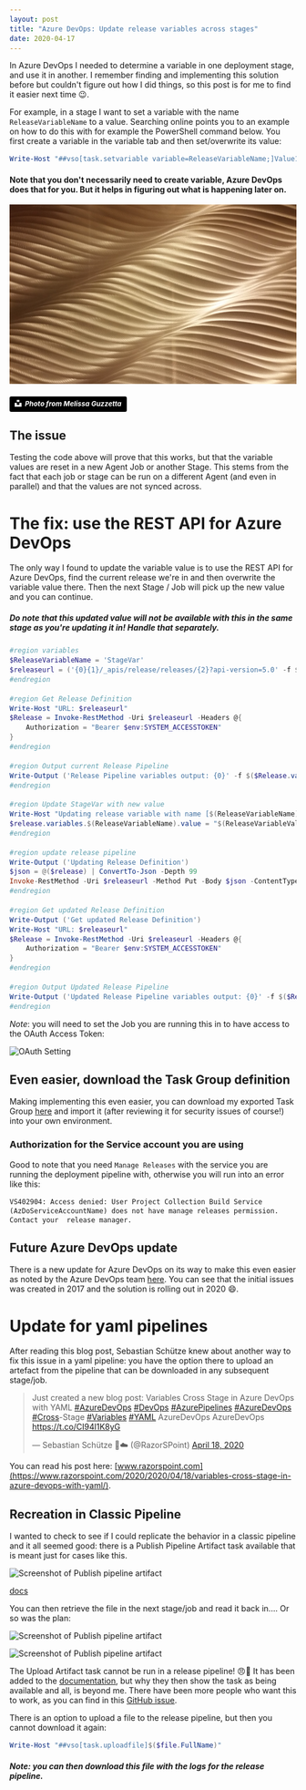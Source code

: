 ```yaml
---
layout: post
title: "Azure DevOps: Update release variables across stages"
date: 2020-04-17
---
```


In Azure DevOps I needed to determine a variable in one deployment stage, and use it in another. I remember finding and implementing this solution before but couldn't figure out how I did things, so this post is for me to find it easier next time 😉.

For example, in a stage I want to set a variable with the name `ReleaseVariableName` to a value. Searching online points you to an example on how to do this with for example the PowerShell command below. You first create a variable in the variable tab and then set/overwrite its value:
```powershell
Write-Host "##vso[task.setvariable variable=ReleaseVariableName;]Value1.0"
```
#### Note that you don't necessarily need to create variable, Azure DevOps does that for you. But it helps in figuring out what is happening later on.

![Image of sandlike waves](/images/2020/20200417/melissa-guzzetta-IYh4J2zp4sk-unsplash.jpg)
##### <a style="background-color:black;color:white;text-decoration:none;padding:4px 6px;font-family:-apple-system, BlinkMacSystemFont, &quot;San Francisco&quot;, &quot;Helvetica Neue&quot;, Helvetica, Ubuntu, Roboto, Noto, &quot;Segoe UI&quot;, Arial, sans-serif;font-size:12px;font-weight:bold;line-height:1.2;display:inline-block;border-radius:3px" href="https://unsplash.com/@mguzz?utm_medium=referral&amp;utm_campaign=photographer-credit&amp;utm_content=creditBadge" target="_blank" rel="noopener noreferrer" title="Photo from Melissa Guzzetta"><span style="display:inline-block;padding:2px 3px"><svg xmlns="http://www.w3.org/2000/svg" style="height:12px;width:auto;position:relative;vertical-align:middle;top:-2px;fill:white" viewBox="0 0 32 32"><title>unsplash-logo</title><path d="M10 9V0h12v9H10zm12 5h10v18H0V14h10v9h12v-9z"></path></svg></span><span style="display:inline-block;padding:2px 3px">Photo from Melissa Guzzetta</span></a>

## The issue
Testing the code above will prove that this works, but that the variable values are reset in a new Agent Job or another Stage. This stems from the fact that each job or stage can be run on a different Agent (and even in parallel) and that the values are not synced across.

# The fix: use the REST API for Azure DevOps
The only way I found to update the variable value is to use the REST API for Azure DevOps, find the current release we're in and then overwrite the variable value there. Then the next Stage / Job will pick up the new value and you can continue.

##### Do note that this updated value will not be available with this in the *same stage* as you're updating it in! Handle that separately.

```powershell
#region variables
$ReleaseVariableName = 'StageVar'
$releaseurl = ('{0}{1}/_apis/release/releases/{2}?api-version=5.0' -f $($env:SYSTEM_TEAMFOUNDATIONSERVERURI), $($env:SYSTEM_TEAMPROJECTID), $($env:RELEASE_RELEASEID)  )
#endregion

#region Get Release Definition
Write-Host "URL: $releaseurl"
$Release = Invoke-RestMethod -Uri $releaseurl -Headers @{
    Authorization = "Bearer $env:SYSTEM_ACCESSTOKEN"
}
#endregion

#region Output current Release Pipeline
Write-Output ('Release Pipeline variables output: {0}' -f $($Release.variables | ConvertTo-Json -Depth 10))
#endregion

#region Update StageVar with new value
Write-Host "Updating release variable with name [$(ReleaseVariableName)] with new value [$(ReleaseVariableValue)]"
$release.variables.$(ReleaseVariableName).value = "$(ReleaseVariableValue)"
#endregion

#region update release pipeline
Write-Output ('Updating Release Definition')
$json = @($release) | ConvertTo-Json -Depth 99
Invoke-RestMethod -Uri $releaseurl -Method Put -Body $json -ContentType "application/json" -Headers @{Authorization = "Bearer $env:SYSTEM_ACCESSTOKEN" }
#endregion

#region Get updated Release Definition
Write-Output ('Get updated Release Definition')
Write-Host "URL: $releaseurl"
$Release = Invoke-RestMethod -Uri $releaseurl -Headers @{
    Authorization = "Bearer $env:SYSTEM_ACCESSTOKEN"
}
#endregion

#region Output Updated Release Pipeline
Write-Output ('Updated Release Pipeline variables output: {0}' -f $($Release.variables | ConvertTo-Json -Depth 10))
#endregion
```

*Note*: you will need to set the Job you are running this in to have access to the OAuth Access Token:

![OAuth Setting](/images/2020/20200417/2020/20200417_01_OAuthToken.png)

## Even easier, download the Task Group definition
Making implementing this even easier, you can download my exported Task Group [here](/images/2020/20200417/rajbos%20-%20Update%20Release%20Variable%20value%20across%20stages.json) and import it (after reviewing it for security issues of course!) into your own environment.

### Authorization for the Service account you are using
Good to note that you need `Manage Releases` with the service you are running the deployment pipeline with, otherwise you will run into an error like this:
```
VS402904: Access denied: User Project Collection Build Service (AzDoServiceAccountName) does not have manage releases permission. Contact your  release manager.
```

## Future Azure DevOps update
There is a new update for Azure DevOps on its way to make this even easier as noted by the Azure DevOps team [here](https://github.com/microsoft/azure-pipelines-tasks/issues/4743#issuecomment-614721900). You can see that the initial issues was created in 2017 and the solution is rolling out in 2020 😄.

# Update for yaml pipelines
After reading this blog post, Sebastian Schütze knew about another way to fix this issue in a yaml pipeline: you have the option there to upload an artefact from the pipeline that can be downloaded in any subsequent stage/job.

<blockquote class="twitter-tweet"><p lang="en" dir="ltr">Just created a new blog post: Variables Cross Stage in Azure DevOps with YAML <a href="https://twitter.com/hashtag/AzureDevOps?src=hash&amp;ref_src=twsrc%5Etfw">#AzureDevOps</a> <a href="https://twitter.com/hashtag/DevOps?src=hash&amp;ref_src=twsrc%5Etfw">#DevOps</a> <a href="https://twitter.com/hashtag/AzurePipelines?src=hash&amp;ref_src=twsrc%5Etfw">#AzurePipelines</a> <a href="https://twitter.com/hashtag/AzureDevOps?src=hash&amp;ref_src=twsrc%5Etfw">#AzureDevOps</a> <a href="https://twitter.com/hashtag/Cross?src=hash&amp;ref_src=twsrc%5Etfw">#Cross</a>-Stage <a href="https://twitter.com/hashtag/Variables?src=hash&amp;ref_src=twsrc%5Etfw">#Variables</a> <a href="https://twitter.com/hashtag/YAML?src=hash&amp;ref_src=twsrc%5Etfw">#YAML</a> AzureDevOps AzureDevOps <a href="https://t.co/CI94l1K8yG">https://t.co/CI94l1K8yG</a></p>&mdash; Sebastian Schütze 🚀☁️ (@RazorSPoint) <a href="https://twitter.com/RazorSPoint/status/1251537984366743553?ref_src=twsrc%5Etfw">April 18, 2020</a></blockquote> <script async src="https://platform.twitter.com/widgets.js" charset="utf-8"></script>

You can read his post here: [www.razorspoint.com](https://www.razorspoint.com/2020/2020/04/18/variables-cross-stage-in-azure-devops-with-yaml/).

## Recreation in Classic Pipeline
I wanted to check to see if I could replicate the behavior in a classic pipeline and it all seemed good: there is a Publish Pipeline Artifact task available that is meant just for cases like this.

![Screenshot of Publish pipeline artifact](/images/2020/20200417/2020/20200417_02_PublishPipelineArtefact.png)

[docs](https://docs.microsoft.com/en-us/azure/devops/pipelines/tasks/utility/publish-pipeline-artifact?view=azure-devops&viewFallbackFrom=vsts)

You can then retrieve the file in the next stage/job and read it back in.... Or so was the plan:

![Screenshot of Publish pipeline artifact](/images/2020/20200417/2020/20200417_03_ReadPublishedPipelineArtefact.png)


![Screenshot of Publish pipeline artifact](/images/2020/20200417/2020/20200417_04_ErrorReadingPublishedPipelineArtefact.png)

The Upload Artifact task cannot be run in a release pipeline! 😠💩
It has been added to the [documentation](https://docs.microsoft.com/en-us/azure/devops/pipelines/tasks/utility/publish-pipeline-artifact?view=azure-devops&viewFallbackFrom=vsts), but why they then show the task as being available and all, is beyond me. There have been more people who want this to work, as you can find in this [GitHub issue](https://github.com/Microsoft/azure-pipelines-tasks/issues/8812).

There is an option to upload a file to the release pipeline, but then you cannot download it again:
```powershell
Write-Host "##vso[task.uploadfile]$($file.FullName)"
```
##### Note: you can then download this file with the logs for the release pipeline.